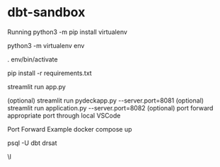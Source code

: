 # dbt-sandbox

Running
python3 -m pip install virtualenv

python3 -m virtualenv env

. env/bin/activate

pip install -r requirements.txt

streamlit run app.py

(optional) streamlit run pydeckapp.py --server.port=8081
(optional) streamlit run application.py --server.port=8082
(optional) port forward appropriate port through local VSCode

Port Forward Example
docker compose up

psql -U dbt drsat

\l
